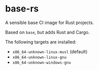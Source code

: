 # base-rs

A sensible base CI image for Rust projects.

Based on `base`, but adds Rust and Cargo.

The following targets are installed:

- `x86_64-unknown-linux-musl` (default)
- `x86_64-unknown-linux-gnu`
- `x86_64-unknown-windows-gnu`
